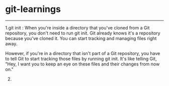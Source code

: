 # git-learnings
---------------------
1.git init : When you're inside a directory that you've cloned from a Git repository, you don't need to run git init. Git already knows it's a repository because you've cloned it. You can start tracking and managing files right away.

However, if you're in a directory that isn't part of a Git repository, you have to tell Git to start tracking those files by running git init. It's like telling Git, "Hey, I want you to keep an eye on these files and their changes from now on."

2.
